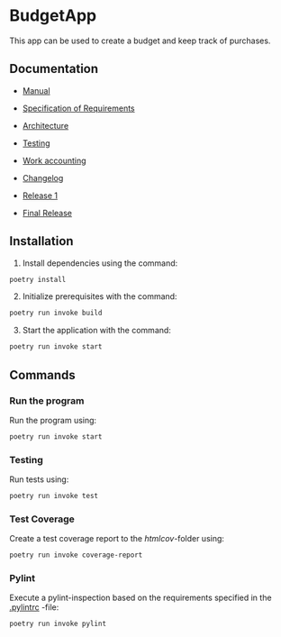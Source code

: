 # **BudgetApp**

This app can be used to create a budget and keep track of purchases.

## Documentation

- [Manual](budgetapp/documentation/kayttoohje.md)

- [Specification of Requirements](budgetapp/documentation/vaatimusmaarittely.md)

- [Architecture](budgetapp/documentation/arkkitehtuuri.md)

- [Testing](budgetapp/documentation/testaus.md)

- [Work accounting](budgetapp/documentation/tuntikirjanpito.md)

- [Changelog](budgetapp/documentation/changelog.md)

- [Release 1](https://github.com/NaND3R5/ot-harjoitustyo/releases/tag/viikko5)

- [Final Release](https://github.com/NaND3R5/ot-harjoitustyo/releases/tag/final)

## Installation

1. Install dependencies using the command:

```bash
poetry install
```

2. Initialize prerequisites with the command:

```bash
poetry run invoke build
```

3. Start the application with the command:

```bash
poetry run invoke start
```

## Commands

### Run the program

Run the program using:

```bash
poetry run invoke start
```

### Testing
Run tests using:

```bash
poetry run invoke test
```

### Test Coverage

Create a test coverage report to the _htmlcov_-folder using:
```bash
poetry run invoke coverage-report
```

### Pylint

Execute a pylint-inspection based on the requirements specified in the [.pylintrc](./budgetapp/.pylintrc) -file:

```bash
poetry run invoke pylint
```

